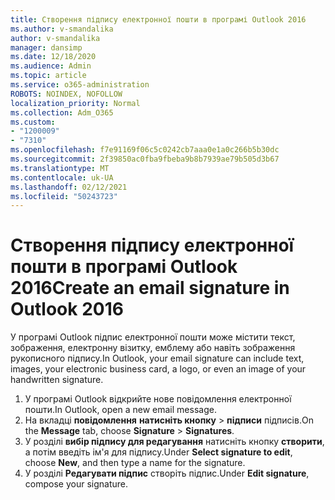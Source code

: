 ```yaml
---
title: Створення підпису електронної пошти в програмі Outlook 2016
ms.author: v-smandalika
author: v-smandalika
manager: dansimp
ms.date: 12/18/2020
ms.audience: Admin
ms.topic: article
ms.service: o365-administration
ROBOTS: NOINDEX, NOFOLLOW
localization_priority: Normal
ms.collection: Adm_O365
ms.custom:
- "1200009"
- "7310"
ms.openlocfilehash: f7e91169f06c5c0242cb7aaa0e1a0c266b5b30dc
ms.sourcegitcommit: 2f39850ac0fba9fbeba9b8b7939ae79b505d3b67
ms.translationtype: MT
ms.contentlocale: uk-UA
ms.lasthandoff: 02/12/2021
ms.locfileid: "50243723"
---
```

# <a name="create-an-email-signature-in-outlook-2016"></a><span data-ttu-id="ab295-102">Створення підпису електронної пошти в програмі Outlook 2016</span><span class="sxs-lookup"><span data-stu-id="ab295-102">Create an email signature in Outlook 2016</span></span>

<span data-ttu-id="ab295-103">У програмі Outlook підпис електронної пошти може містити текст, зображення, електронну візитку, емблему або навіть зображення рукописного підпису.</span><span class="sxs-lookup"><span data-stu-id="ab295-103">In Outlook, your email signature can include text, images, your electronic business card, a logo, or even an image of your handwritten signature.</span></span>

1. <span data-ttu-id="ab295-104">У програмі Outlook відкрийте нове повідомлення електронної пошти.</span><span class="sxs-lookup"><span data-stu-id="ab295-104">In Outlook, open a new email message.</span></span>
2. <span data-ttu-id="ab295-105">На вкладці **повідомлення** **натисніть кнопку**  >  **підписи** підписів.</span><span class="sxs-lookup"><span data-stu-id="ab295-105">On the **Message** tab, choose **Signature** > **Signatures**.</span></span>
3. <span data-ttu-id="ab295-106">У розділі **вибір підпису для редагування** натисніть кнопку **створити**, а потім введіть ім'я для підпису.</span><span class="sxs-lookup"><span data-stu-id="ab295-106">Under **Select signature to edit**, choose **New**, and then type a name for the signature.</span></span>
4. <span data-ttu-id="ab295-107">У розділі **Редагувати підпис** створіть підпис.</span><span class="sxs-lookup"><span data-stu-id="ab295-107">Under **Edit signature**, compose your signature.</span></span>
